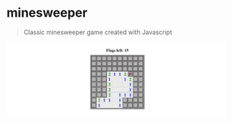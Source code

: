 # minesweeper

> Classic minesweeper game created with Javascript
> 
![minesweeper](https://github.com/TwoTurtles/minesweeper/blob/main/screenshop-minesweeper.png)

